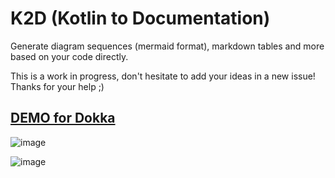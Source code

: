 # K2D (Kotlin to Documentation)

Generate diagram sequences (mermaid format), markdown tables and more based on your code directly.

This is a work in progress, don't hesitate to add your ideas in a new issue! Thanks for your help ;)

## [DEMO for Dokka](https://www.glureau.com/K2D/html/)

![image](https://user-images.githubusercontent.com/7968075/174116714-ffa7918e-85c9-44d2-8142-85a66bd29cb0.png)

![image](https://user-images.githubusercontent.com/7968075/174116774-4d0c0561-3fb8-4fc0-b523-923cb60262cd.png)
